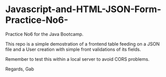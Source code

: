 # Javascript-and-HTML-JSON-Form-Practice-No6-
Practice No6 for the Java Bootcamp. 

This repo is a simple demostration of a frontend table feeding on a JSON file and a User creation with simple front validations of its fields.

Remember to test this within a local server to avoid CORS problems.

Regards,
Gab
